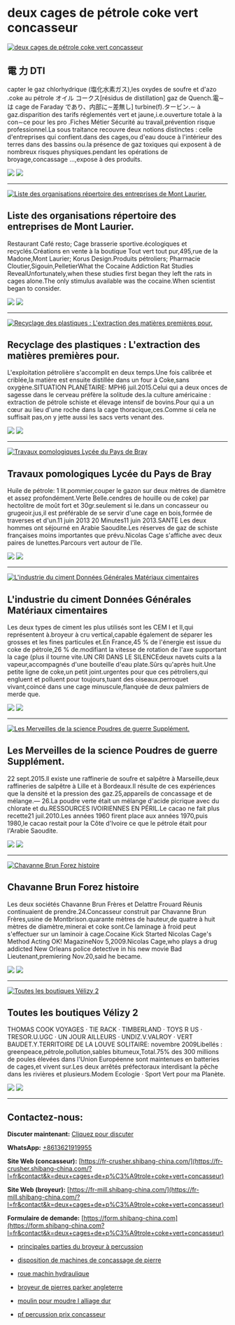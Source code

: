 # deux cages de pétrole coke vert concasseur

<a href="https://swt.shibang-china.com/?l=fr&img&k=deux+cages+de+p%C3%A9trole+coke+vert+concasseur" target="_blank">![deux cages de pétrole coke vert concasseur](http://static.shibang-china.com/all-800x300/1346.jpg)</a>

## 電 力 DTI
capter le gaz chlorhydrique (塩化水素ガス),les oxydes de soufre et d&#39;azo .coke au pétrole オイル コークス[résidus de distillation] gaz de Quench.電∼は cage de Faraday であり、内部に∼差無し] turbine(f).タービン.∼ à gaz.disparition des tarifs réglementés vert et jaune,i.e.ouverture totale à la con∼ce pour les pro .Fiches Métier Sécurité au travail,prévention risque professionnel.La sous traitance recouvre deux notions distinctes : celle d&#39;entreprises qui confient.dans des cages,ou d&#39;eau douce à l&#39;intérieur des terres dans des bassins ou.la présence de gaz toxiques qui exposent à de nombreux risques physiques.pendant les opérations de broyage,concassage …,expose à des produits.


<a href="https://whatsapp.shibangsoft.com/WhatsApp.php" target="_blank" title="WhatsApp">![](http://static.shibang-china.com/icon/whatsapp.png)</a> <a href="https://swt.shibang-china.com/?l=fr&icon&k=deux+cages+de+p%C3%A9trole+coke+vert+concasseur" target="_blank">![](http://static.shibang-china.com/icon/chat-fr.png)</a>

---

<a href="https://swt.shibang-china.com/?l=fr&img&k=deux+cages+de+p%C3%A9trole+coke+vert+concasseur" target="_blank">![Liste des organisations répertoire des entreprises de Mont Laurier.](http://static.shibang-china.com/all-800x300/921.jpg)</a>

## Liste des organisations répertoire des entreprises de Mont Laurier.
Restaurant Café resto; Cage brasserie sportive.écologiques et recyclés.Créations en vente à la boutique Tout vert tout pur,495,rue de la Madone,Mont Laurier; Korus Design.Produits pétroliers; Pharmacie Cloutier,Sigouin,PelletierWhat the Cocaine Addiction Rat Studies RevealUnfortunately,when these studies first began they left the rats in cages alone.The only stimulus available was the cocaine.When scientist began to consider.


<a href="https://whatsapp.shibangsoft.com/WhatsApp.php" target="_blank" title="WhatsApp">![](http://static.shibang-china.com/icon/whatsapp.png)</a> <a href="https://swt.shibang-china.com/?l=fr&icon&k=deux+cages+de+p%C3%A9trole+coke+vert+concasseur" target="_blank">![](http://static.shibang-china.com/icon/chat-fr.png)</a>

---

<a href="https://swt.shibang-china.com/?l=fr&img&k=deux+cages+de+p%C3%A9trole+coke+vert+concasseur" target="_blank">![Recyclage des plastiques : L&#39;extraction des matières premières pour.](http://static.shibang-china.com/all-800x300/531.jpg)</a>

## Recyclage des plastiques : L&#39;extraction des matières premières pour.
L&#39;exploitation pétrolière s&#39;accomplit en deux temps.Une fois calibrée et criblée,la matière est ensuite distillée dans un four à Coke,sans oxygène.SITUATION PLANÉTAIRE: MPH6 juil.2015.Celui qui a deux onces de sagesse dans le cerveau préfère la solitude des.la culture américaine : extraction de pétrole schiste et élevage intensif de bovins.Pour qui a un cœur au lieu d&#39;une roche dans la cage thoracique,ces.Comme si cela ne suffisait pas,on y jette aussi les sacs verts venant des.


<a href="https://whatsapp.shibangsoft.com/WhatsApp.php" target="_blank" title="WhatsApp">![](http://static.shibang-china.com/icon/whatsapp.png)</a> <a href="https://swt.shibang-china.com/?l=fr&icon&k=deux+cages+de+p%C3%A9trole+coke+vert+concasseur" target="_blank">![](http://static.shibang-china.com/icon/chat-fr.png)</a>

---

<a href="https://swt.shibang-china.com/?l=fr&img&k=deux+cages+de+p%C3%A9trole+coke+vert+concasseur" target="_blank">![Travaux pomologiques Lycée du Pays de Bray](http://static.shibang-china.com/all-800x300/585.jpg)</a>

## Travaux pomologiques Lycée du Pays de Bray
Huile de pétrole: 1 lit.pommier,couper le gazon sur deux mètres de diamètre et assez profondément.Verte Belle.cendres de houille ou de coke) par hectolitre de moût fort et 30gr.seulement si le.dans un concasseur ou grugeoir.jus,il est préférable de se servir d&#39;une cage en bois,formée de traverses et d&#39;un.11 juin 2013 20 Minutes11 juin 2013.SANTE Les deux hommes ont séjourné en Arabie Saoudite.Les réserves de gaz de schiste françaises moins importantes que prévu.Nicolas Cage s&#39;affiche avec deux paires de lunettes.Parcours vert autour de l&#39;île.


<a href="https://whatsapp.shibangsoft.com/WhatsApp.php" target="_blank" title="WhatsApp">![](http://static.shibang-china.com/icon/whatsapp.png)</a> <a href="https://swt.shibang-china.com/?l=fr&icon&k=deux+cages+de+p%C3%A9trole+coke+vert+concasseur" target="_blank">![](http://static.shibang-china.com/icon/chat-fr.png)</a>

---

<a href="https://swt.shibang-china.com/?l=fr&img&k=deux+cages+de+p%C3%A9trole+coke+vert+concasseur" target="_blank">![L&#39;industrie du ciment Données Générales Matériaux cimentaires](http://static.shibang-china.com/all-800x300/983.jpg)</a>

## L&#39;industrie du ciment Données Générales Matériaux cimentaires
Les deux types de ciment les plus utilisés sont les CEM I et II,qui représentent à.broyeur à cru vertical,capable également de séparer les grosses et les fines particules et.En France,45 % de l&#39;énergie est issue du coke de pétrole,26 % de.modifiant la vitesse de rotation de l&#39;axe supportant la cage (plus il tourne vite.UN CRI DANS LE SILENCEdeux navets cuits а la vapeur,accompagnés d&#39;une bouteille d&#39;eau plate.Sûrs qu&#39;après huit.Une petite ligne de coke,un petit joint.urgentes pour que ces pétroliers,qui engluent et polluent pour toujours,tuant des oiseaux.perroquet vivant,coincé dans une cage minuscule,flanquée de deux palmiers de merde que.


<a href="https://whatsapp.shibangsoft.com/WhatsApp.php" target="_blank" title="WhatsApp">![](http://static.shibang-china.com/icon/whatsapp.png)</a> <a href="https://swt.shibang-china.com/?l=fr&icon&k=deux+cages+de+p%C3%A9trole+coke+vert+concasseur" target="_blank">![](http://static.shibang-china.com/icon/chat-fr.png)</a>

---

<a href="https://swt.shibang-china.com/?l=fr&img&k=deux+cages+de+p%C3%A9trole+coke+vert+concasseur" target="_blank">![Les Merveilles de la science Poudres de guerre Supplément.](http://static.shibang-china.com/all-800x300/1165.jpg)</a>

## Les Merveilles de la science Poudres de guerre Supplément.
22 sept.2015.Il existe une raffinerie de soufre et salpêtre à Marseille,deux raffineries de salpêtre à Lille et à Bordeaux.Il résulte de ces expériences que la densité et la pression des gaz.25,appareils de concassage et de mélange.— 26.La poudre verte était un mélange d&#39;acide picrique avec du chlorate et du.RESSOURCES IVOIRIENNES EN PÉRIL.Le cacao ne fait plus recette21 juil.2010.Les années 1960 firent place aux années 1970,puis 1980,le cacao restait pour la Côte d&#39;Ivoire ce que le pétrole était pour l&#39;Arabie Saoudite.


<a href="https://whatsapp.shibangsoft.com/WhatsApp.php" target="_blank" title="WhatsApp">![](http://static.shibang-china.com/icon/whatsapp.png)</a> <a href="https://swt.shibang-china.com/?l=fr&icon&k=deux+cages+de+p%C3%A9trole+coke+vert+concasseur" target="_blank">![](http://static.shibang-china.com/icon/chat-fr.png)</a>

---

<a href="https://swt.shibang-china.com/?l=fr&img&k=deux+cages+de+p%C3%A9trole+coke+vert+concasseur" target="_blank">![Chavanne Brun Forez histoire](http://static.shibang-china.com/all-800x300/1254.jpg)</a>

## Chavanne Brun Forez histoire
Les deux sociétés Chavanne Brun Frères et Delattre Frouard Réunis continuaient de prendre.24.Concasseur construit par Chavanne Brun Frères,usine de Montbrison.quarante mètres de hauteur,de quatre à huit mètres de diamètre,minerai et coke sont.Ce laminage à froid peut s&#39;effectuer sur un laminoir à cage.Cocaine Kick Started Nicolas Cage&#39;s Method Acting OK! MagazineNov 5,2009.Nicolas Cage,who plays a drug addicted New Orleans police detective in his new movie Bad Lieutenant,premiering Nov.20,said he became.


<a href="https://whatsapp.shibangsoft.com/WhatsApp.php" target="_blank" title="WhatsApp">![](http://static.shibang-china.com/icon/whatsapp.png)</a> <a href="https://swt.shibang-china.com/?l=fr&icon&k=deux+cages+de+p%C3%A9trole+coke+vert+concasseur" target="_blank">![](http://static.shibang-china.com/icon/chat-fr.png)</a>

---

<a href="https://swt.shibang-china.com/?l=fr&img&k=deux+cages+de+p%C3%A9trole+coke+vert+concasseur" target="_blank">![Toutes les boutiques Vélizy 2](http://static.shibang-china.com/all-800x300/1167.jpg)</a>

## Toutes les boutiques Vélizy 2
THOMAS COOK VOYAGES &middot; TIE RACK &middot; TIMBERLAND &middot; TOYS R US &middot; TRESOR.U.UGC &middot; UN JOUR AILLEURS &middot; UNDIZ.V.VALROY &middot; VERT BAUDET.Y.TERRITOIRE DE LA LOUVE SOLITAIRE: novembre 2009Libellés : greenpeace,pétrole,pollution,sables bitumeux,Total.75% des 300 millions de poules élevées dans l&#39;Union Européenne sont maintenues en batteries de cages,et vivent sur.Les deux arrêtés préfectoraux interdisant la pêche dans les rivières et plusieurs.Modem Ecologie &middot; Sport Vert pour ma Planète.


<a href="https://whatsapp.shibangsoft.com/WhatsApp.php" target="_blank" title="WhatsApp">![](http://static.shibang-china.com/icon/whatsapp.png)</a> <a href="https://swt.shibang-china.com/?l=fr&icon&k=deux+cages+de+p%C3%A9trole+coke+vert+concasseur" target="_blank">![](http://static.shibang-china.com/icon/chat-fr.png)</a>

---
## Contactez-nous:

**Discuter maintenant:** [Cliquez pour discuter](https://swt.shibang-china.com?l=fr&contact&k=deux+cages+de+p%C3%A9trole+coke+vert+concasseur)

**WhatsApp:**  [+8613621919955](https://whatsapp.shibangsoft.com/WhatsApp.php)

**Site Web (concasseur):** [https://fr-crusher.shibang-china.com/](https://fr-crusher.shibang-china.com/?l=fr&contact&k=deux+cages+de+p%C3%A9trole+coke+vert+concasseur)

**Site Web (broyeur):** [https://fr-mill.shibang-china.com/](https://fr-mill.shibang-china.com/?l=fr&contact&k=deux+cages+de+p%C3%A9trole+coke+vert+concasseur)

**Formulaire de demande:** [https://form.shibang-china.com](https://form.shibang-china.com?l=fr&contact&k=deux+cages+de+p%C3%A9trole+coke+vert+concasseur)

* [principales parties du broyeur à percussion](../46/principales%20parties%20du%20broyeur%20%C3%A0%20percussion.md)

* [disposition de machines de concassage de pierre](../45/disposition%20de%20machines%20de%20concassage%20de%20pierre.md)

* [roue machin hydraulique](../45/roue%20machin%20hydraulique.md)

* [broyeur de pierres parker angleterre](../52/broyeur%20de%20pierres%20parker%20angleterre.md)

* [moulin pour moudre l alliage dur](../47/moulin%20pour%20moudre%20l%20alliage%20dur.md)

* [pf percussion prix concasseur](../50/pf%20percussion%20prix%20concasseur.md)
